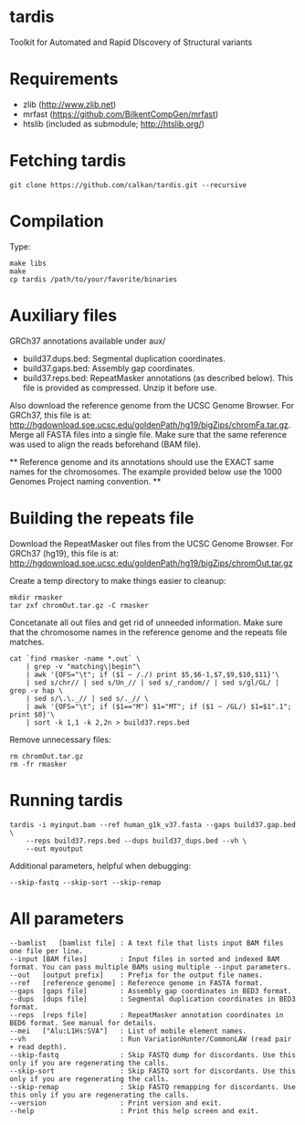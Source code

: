 tardis
======

Toolkit for Automated and Rapid DIscovery of Structural variants

Requirements
============

 * zlib   (http://www.zlib.net)
 * mrfast (https://github.com/BilkentCompGen/mrfast)
 * htslib (included as submodule; http://htslib.org/)

Fetching tardis
===============

	git clone https://github.com/calkan/tardis.git --recursive

Compilation
===========

Type:

	make libs
	make
	cp tardis /path/to/your/favorite/binaries


Auxiliary files
===============

GRCh37 annotations available under aux/

 * build37.dups.bed: Segmental duplication coordinates.
 * build37.gaps.bed: Assembly gap coordinates.
 * build37.reps.bed: RepeatMasker annotations (as described below). This file is provided as compressed. Unzip it before use.

Also download the reference genome from the UCSC Genome Browser. For GRCh37, this file is at: http://hgdownload.soe.ucsc.edu/goldenPath/hg19/bigZips/chromFa.tar.gz. Merge all FASTA files into a single file. Make sure that the same reference was used to align the reads beforehand (BAM file).

** Reference genome and its annotations should use the EXACT same names for the chromosomes. The example provided below use the 1000 Genomes Project naming convention. **

Building the repeats file
=========================

Download the RepeatMasker out files from the UCSC Genome Browser. For GRCh37 (hg19), this file is at: http://hgdownload.soe.ucsc.edu/goldenPath/hg19/bigZips/chromOut.tar.gz

Create a temp directory to make things easier to cleanup:

	mkdir rmasker
	tar zxf chromOut.tar.gz -C rmasker

Concetanate all out files and get rid of unneeded information. Make sure that the chromosome names in the reference genome and the repeats file matches.

	cat `find rmasker -name *.out` \
		| grep -v "matching\|begin"\
		| awk '{OFS="\t"; if ($1 ~ /./) print $5,$6-1,$7,$9,$10,$11}'\
		| sed s/chr// | sed s/Un_// | sed s/_random// | sed s/gl/GL/ | grep -v hap \
		| sed s/\.\._// | sed s/._// \
		| awk '{OFS="\t"; if ($1=="M") $1="MT"; if ($1 ~ /GL/) $1=$1".1"; print $0}'\
		| sort -k 1,1 -k 2,2n > build37.reps.bed

Remove unnecessary files:

	rm chromOut.tar.gz
	rm -fr rmasker


Running tardis
==============

	tardis -i myinput.bam --ref human_g1k_v37.fasta --gaps build37.gap.bed \
		--reps build37.reps.bed --dups build37_dups.bed --vh \
		--out myoutput

Additional parameters, helpful when debugging:

	--skip-fastq --skip-sort --skip-remap

All parameters
==============

	--bamlist   [bamlist file] : A text file that lists input BAM files one file per line.
	--input [BAM files]        : Input files in sorted and indexed BAM format. You can pass multiple BAMs using multiple --input parameters.
	--out   [output prefix]    : Prefix for the output file names.
	--ref   [reference genome] : Reference genome in FASTA format.
	--gaps  [gaps file]        : Assembly gap coordinates in BED3 format.
	--dups  [dups file]        : Segmental duplication coordinates in BED3 format.
	--reps  [reps file]        : RepeatMasker annotation coordinates in BED6 format. See manual for details.
	--mei   ["Alu:L1Hs:SVA"]   : List of mobile element names.
	--vh                       : Run VariationHunter/CommonLAW (read pair + read depth).
	--skip-fastq               : Skip FASTQ dump for discordants. Use this only if you are regenerating the calls.
	--skip-sort                : Skip FASTQ sort for discordants. Use this only if you are regenerating the calls.
	--skip-remap               : Skip FASTQ remapping for discordants. Use this only if you are regenerating the calls.
	--version                  : Print version and exit.
	--help                     : Print this help screen and exit.

